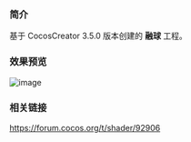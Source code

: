 ### 简介
基于 CocosCreator 3.5.0 版本创建的 **融球** 工程。

### 效果预览
![image](../../../gif/202202/2022022413.gif)

### 相关链接
https://forum.cocos.org/t/shader/92906